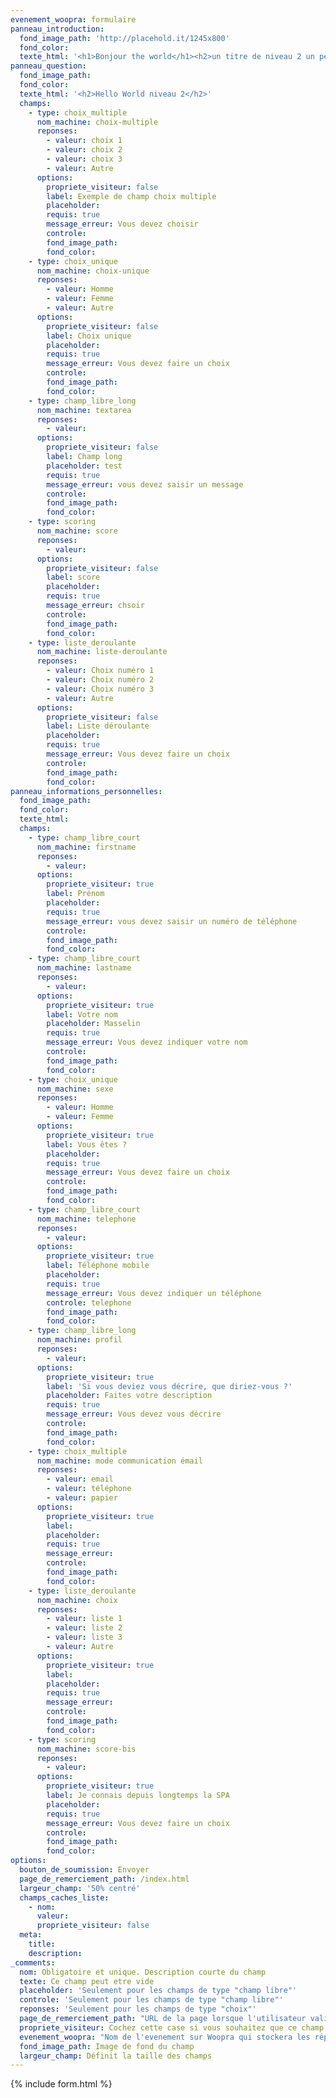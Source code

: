 ```yaml
---
evenement_woopra: formulaire
panneau_introduction:
  fond_image_path: 'http://placehold.it/1245x800'
  fond_color:
  texte_html: '<h1>Bonjour the world</h1><h2>un titre de niveau 2 un peu plus long que le titre principal</h2>'
panneau_question:
  fond_image_path:
  fond_color:
  texte_html: '<h2>Hello World niveau 2</h2>'
  champs:
    - type: choix_multiple
      nom_machine: choix-multiple
      reponses:
        - valeur: choix 1
        - valeur: choix 2
        - valeur: choix 3
        - valeur: Autre
      options:
        propriete_visiteur: false
        label: Exemple de champ choix multiple
        placeholder:
        requis: true
        message_erreur: Vous devez choisir
        controle:
        fond_image_path:
        fond_color:
    - type: choix_unique
      nom_machine: choix-unique
      reponses:
        - valeur: Homme
        - valeur: Femme
        - valeur: Autre
      options:
        propriete_visiteur: false
        label: Choix unique
        placeholder:
        requis: true
        message_erreur: Vous devez faire un choix
        controle:
        fond_image_path:
        fond_color:
    - type: champ_libre_long
      nom_machine: textarea
      reponses:
        - valeur:
      options:
        propriete_visiteur: false
        label: Champ long
        placeholder: test
        requis: true
        message_erreur: vous devez saisir un message
        controle:
        fond_image_path:
        fond_color:
    - type: scoring
      nom_machine: score
      reponses:
        - valeur:
      options:
        propriete_visiteur: false
        label: score
        placeholder:
        requis: true
        message_erreur: chsoir
        controle:
        fond_image_path:
        fond_color:
    - type: liste_deroulante
      nom_machine: liste-deroulante
      reponses:
        - valeur: Choix numéro 1
        - valeur: Choix numéro 2
        - valeur: Choix numéro 3
        - valeur: Autre
      options:
        propriete_visiteur: false
        label: Liste déroulante
        placeholder:
        requis: true
        message_erreur: Vous devez faire un choix
        controle:
        fond_image_path:
        fond_color:
panneau_informations_personnelles:
  fond_image_path:
  fond_color:
  texte_html:
  champs:
    - type: champ_libre_court
      nom_machine: firstname
      reponses:
        - valeur:
      options:
        propriete_visiteur: true
        label: Prénom
        placeholder:
        requis: true
        message_erreur: vous devez saisir un numéro de téléphone
        controle:
        fond_image_path:
        fond_color:
    - type: champ_libre_court
      nom_machine: lastname
      reponses:
        - valeur:
      options:
        propriete_visiteur: true
        label: Votre nom
        placeholder: Masselin
        requis: true
        message_erreur: Vous devez indiquer votre nom
        controle:
        fond_image_path:
        fond_color:
    - type: choix_unique
      nom_machine: sexe
      reponses:
        - valeur: Homme
        - valeur: Femme
      options:
        propriete_visiteur: true
        label: Vous êtes ?
        placeholder:
        requis: true
        message_erreur: Vous devez faire un choix
        controle:
        fond_image_path:
        fond_color:
    - type: champ_libre_court
      nom_machine: telephone
      reponses:
        - valeur:
      options:
        propriete_visiteur: true
        label: Téléphone mobile
        placeholder:
        requis: true
        message_erreur: Vous devez indiquer un téléphone
        controle: telephone
        fond_image_path:
        fond_color:
    - type: champ_libre_long
      nom_machine: profil
      reponses:
        - valeur:
      options:
        propriete_visiteur: true
        label: 'Si vous deviez vous décrire, que diriez-vous ?'
        placeholder: Faites votre description
        requis: true
        message_erreur: Vous devez vous décrire
        controle:
        fond_image_path:
        fond_color:
    - type: choix_multiple
      nom_machine: mode communication émail
      reponses:
        - valeur: email
        - valeur: téléphone
        - valeur: papier
      options:
        propriete_visiteur: true
        label:
        placeholder:
        requis: true
        message_erreur:
        controle:
        fond_image_path:
        fond_color:
    - type: liste_deroulante
      nom_machine: choix
      reponses:
        - valeur: liste 1
        - valeur: liste 2
        - valeur: liste 3
        - valeur: Autre
      options:
        propriete_visiteur: true
        label:
        placeholder:
        requis: true
        message_erreur:
        controle:
        fond_image_path:
        fond_color:
    - type: scoring
      nom_machine: score-bis
      reponses:
        - valeur:
      options:
        propriete_visiteur: true
        label: Je connais depuis longtemps la SPA
        placeholder:
        requis: true
        message_erreur: Vous devez faire un choix
        controle:
        fond_image_path:
        fond_color:
options:
  bouton_de_soumission: Envoyer
  page_de_remerciement_path: /index.html
  largeur_champ: '50% centré'
  champs_caches_liste:
    - nom:
      valeur:
      propriete_visiteur: false
  meta:
    title:
    description:
_comments:
  nom: Obligatoire et unique. Description courte du champ
  texte: Ce champ peut etre vide
  placeholder: 'Seulement pour les champs de type "champ libre"'
  controle: 'Seulement pour les champs de type "champ libre"'
  reponses: 'Seulement pour les champs de type "choix"'
  page_de_remerciement_path: "URL de la page lorsque l'utilisateur valide le formulaire"
  propriete_visiteur: Cochez cette case si vous souhaitez que ce champ remonte dans les propriétés du visiteur sur Woopra
  evenement_woopra: "Nom de l'evenement sur Woopra qui stockera les répondants"
  fond_image_path: Image de fond du champ
  largeur_champ: Définit la taille des champs
---
```

{% include form.html %}
